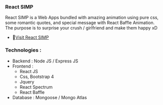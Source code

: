 ### React SIMP
React SIMP is a Web Apps bundled with amazing animation using pure css, some romantic quotes, and special message with React Baffle Animation. 
The purpose is to surprise your crush / girlfriend and make them happy xD

- 📝[Visit React SIMP](https://yudas1337.github.io/React-SIMP)

### Technologies :
<ul>
<li>Backend  : Node JS / Express JS</li>
<li>Frontend : <ul>
<li>React JS</li>
<li>Css, Bootstrap 4</li>
<li>Jquery</li>
<li>React Spectrum</li>
<li>React Baffle</li>
</ul>
<li>Database : Mongoose / Mongo Atlas</li>
</ul>
